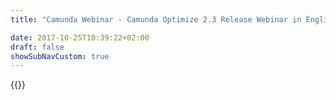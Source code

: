 ```yaml
---
title: "Camunda Webinar - Camunda Optimize 2.3 Release Webinar in English | Camunda BPM"

date: 2017-10-25T10:39:22+02:00
draft: false
showSubNavCustom: true
---
```

{{<webinar-single
title="Camunda Optimize 2.3 Release Webinar in English"
image=""
language="en"
hubspotid="c969d63c-a265-4513-9aa2-c4aec3ac0025"
description="Optimize 2.3 ships with many new features that will give you even more insights into your processes. <br><br>In this webinar, we'll walk through release highlights, and our product team will be available to answer questions from attendees. "
recordinglink="0"
embedlink=""
datetime="2019-01-10T17:00+02:00"
datetimeend="2019-01-10T18:00+02:00"
gotowebinarwebinarkey=""
image="">}}